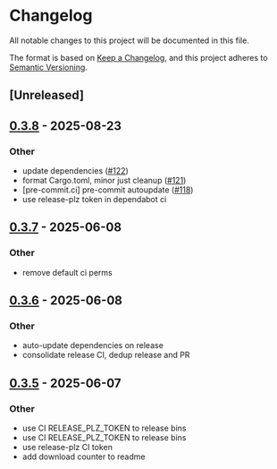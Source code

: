 # Changelog

All notable changes to this project will be documented in this file.

The format is based on [Keep a Changelog](https://keepachangelog.com/en/1.0.0/),
and this project adheres to [Semantic Versioning](https://semver.org/spec/v2.0.0.html).

## [Unreleased]

## [0.3.8](https://github.com/nyurik/sqlite-compressions/compare/v0.3.7...v0.3.8) - 2025-08-23

### Other

- update dependencies ([#122](https://github.com/nyurik/sqlite-compressions/pull/122))
- format Cargo.toml, minor just cleanup ([#121](https://github.com/nyurik/sqlite-compressions/pull/121))
- [pre-commit.ci] pre-commit autoupdate ([#118](https://github.com/nyurik/sqlite-compressions/pull/118))
- use release-plz token in dependabot ci

## [0.3.7](https://github.com/nyurik/sqlite-compressions/compare/v0.3.6...v0.3.7) - 2025-06-08

### Other

- remove default ci perms

## [0.3.6](https://github.com/nyurik/sqlite-compressions/compare/v0.3.5...v0.3.6) - 2025-06-08

### Other

- auto-update dependencies on release
- consolidate release CI, dedup release and PR

## [0.3.5](https://github.com/nyurik/sqlite-compressions/compare/v0.3.4...v0.3.5) - 2025-06-07

### Other

- use CI RELEASE_PLZ_TOKEN to release bins
- use CI RELEASE_PLZ_TOKEN to release bins
- use release-plz CI token
- add download counter to readme
